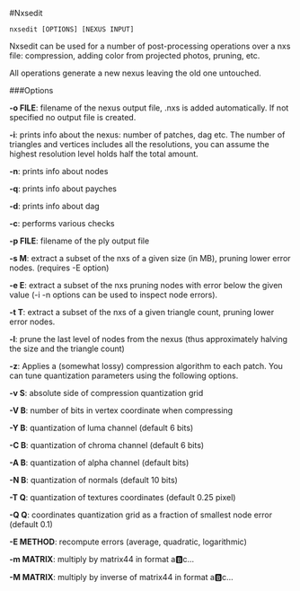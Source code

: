#Nxsedit

	nxsedit [OPTIONS] [NEXUS INPUT]

Nxsedit can be used for a number of post-processing operations over a nxs file:
compression, adding color from projected photos, pruning, etc.

All operations generate a new nexus leaving the old one untouched.

###Options

**-o FILE**: filename of the nexus output file, .nxs is added automatically. If not specified no output file is created.

**-i**: prints info about the nexus: number of patches, dag etc. The number of
      triangles and vertices includes all the resolutions, you can assume the
      highest resolution level holds half the total amount.

**-n**: prints info about nodes

**-q**: prints info about payches

**-d**: prints info about dag

**-c**: performs various checks

**-p FILE**: filename of the ply output file

**-s M**: extract a subset of the nxs of a given size (in MB), pruning lower error nodes. (requires -E option)

**-e E**: extract a subset of the nxs pruning nodes with error below the given value (-i -n options can be used to inspect node errors).

**-t T**: extract a subset of the nxs of a given triangle count, pruning lower error nodes. 

**-l**: prune the last level of nodes from the nexus (thus approximately halving the
     size and the triangle count)

**-z**: Applies a (somewhat lossy) compression algorithm to each patch. You can tune quantization parameters using the following options.

**-v S**: absolute side of compression quantization grid

**-V B**: number of bits in vertex coordinate when compressing

**-Y B**: quantization of luma channel (default 6 bits)

**-C B**: quantization of chroma channel (default 6 bits)

**-A B**: quantization of alpha channel (default bits)

**-N B**: quantization of normals (default 10 bits)

**-T Q**: quantization of textures coordinates (default 0.25 pixel)

**-Q Q**: coordinates quantization grid as a fraction of smallest node error (default 0.1)

**-E METHOD**: recompute errors (average, quadratic, logarithmic)

**-m MATRIX**: multiply by matrix44 in format a:b:c...

**-M MATRIX**: multiply by inverse of matrix44 in format a:b:c...


